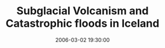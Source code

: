 ---
layout: lecture
title:  "Subglacial Volcanism and Catastrophic floods in Iceland"
speaker: "Dr. Andrew J. Russell - University of Newcastle"
date: '2006-03-02 19:30:00'

---